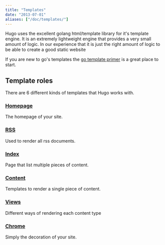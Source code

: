 ```yaml
---
title: "Templates"
date: "2013-07-01"
aliases: ["/doc/templates/"]
---
```


Hugo uses the excellent golang html/template library for it's template engine.
It is an extremely lightweight engine that provides a very small amount of
logic. In our experience that it is just the right amount of logic to be able
to create a good static website

If you are new to go's templates the [go template primer](/layout/go-templates)
is a great place to start.

## Template roles

There are 6 different kinds of templates that Hugo works with.

### [Homepage](/layout/homepage/)
The homepage of your site.

### [RSS](/layout/rss/)
Used to render all rss documents.

### [Index](/layout/index)
Page that list multiple pieces of content.

### [Content](/layout/content)
Templates to render a single piece of content.

### [Views](/layout/views)
Different ways of rendering each content type

### [Chrome](/layout/chrome)
Simply the decoration of your site.
